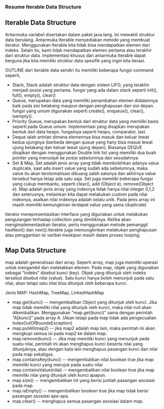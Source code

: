 ### Resume Iterable Data Structure

## Iterable Data Structure
Antarmuka variabel disertakan dalam paket java.lang. Ini mewakili struktur data berulang. Antarmuka Iterable menyediakan metode yang membuat iterator. Menggunakan Iterable kita tidak bisa mendapatkan elemen dari indeks. Selain itu, kami tidak mendapatkan elemen pertama atau terakhir dari struktur data. Implementasi khusus dari antarmuka Iterable dapat berguna jika kita memiliki struktur data spesifik yang ingin kita iterasi.

OUTLINE dari iterable data sendiri itu memiliki beberapa fungsi command seperti,
- Stack, Stack adalah struktur data dengan sistem LIFO, yang terakhir menjadi posisi yang pertama. fungsi yang ada dalam stack seperti init(), full(), empty(), clear()
- Queue, merupakan data yang memiliki penambahan elemen didalamnya baik pada sisi belakang maupun dengan penghapusan dari sisi depan. fungsi yang umum digunakan seperti create(), enqueue(), clear(), isempty().
- Priority Queue, merupakan bentuk dari struktur data yang memiliki basis seperti pada Queue umum. Implementasi yang disajikan merupakan bentuk dari data heaps. fungsinya seperti heaps, comparator, last.
- Deque ialah antrian dimana elemennya bisa masuk dan keluar lewat kedua ujungnya (berbeda dengan queue yang hany bisa masuk lewat ujung belakang dan keluar lewat ujung depan). Biasanya DEQUE disajikan dengan menggunakan Double link list yang memiliki dua buah pointer yang menunjuk ke posisi sebelumnya dan sesudahnya.
- Set & Map, Set adalah jenis array yang tidak membolehkan adanya value duplicate, saat ada insert value yang sudah ada sebelumnya, maka value itu akan terotomatisasi dibuang salah satunya dan akhirnya value tersebut hanya tetap ada satu saja. Set juga memiliki beberapa fungsi yang cukup membantu, seperti clear(), add (Object e), remove(Object e). Map adalah jenis array yang indexnya tidak hanya nilai integer 0,1,2 dan seterusnya, melainkan kita dapat melakukan custom pada nilai indexnya, asalkan nilai indexnya adalah selalu unik. Pada jenis array ini masih memiliki kemungkinan terdapat value yang sama (duplicate)

Iterator merepresentasikan interface yang digunakan untuk melakukan pengulangan terhadap collection yang dimilikinya. Ketika akan mengimplementasikan iterator, perlu menggunakan metode pemanggil hasNext() dan next().iterable juga memungkinkan melakukan penghapusan atau penggantian isi varibel meskipun masih dalam proses looping.

## Map Data Structure
map adalah generalisasi dari array. Seperti array, map juga memiliki operasi untuk mengambil dan meletakkan elemen. Pada map, objek yang digunakan sebagai “indeks” disebut kunci (key). Objek yang ditunjuk oleh indeks tersebut disebut nilai (value). Satu kunci hanya boleh menunjuk pada satu nilai, akan tetapi satu nilai bisa ditunjuk oleh beberapa kunci.

Jenis MAP: HashMap, TreeMap, LinkedHashMap

- map.get(kunci) -- mengembalikan Object yang ditunjuk oleh kunci. Jika map tidak memiliki nilai yang ditunjuk oleh kunci, maka nilai null akan dikembalikan. Menggunakan "map.get(kunci)" sama dengan perintah "A[kunci]" pada array A. (Akan tetapi pada map tidak ada pengecualian IndexOutOfBoundsException)
- map.putAll(map2) -- jika map2 adalah map lain, maka perintah ini akan mengkopi semua isi pada map2 ke dalam map.
- map.remove(kunci) -- Jika map memiliki kunci yang menunjuk pada suatu nilai, perintah ini akan menghapus kunci beserta nilai yang ditunjuknya, atau dengan kata lain menghapus pasangan kunci dan nilai pada map sekaligus.
- map.containsKey(kunci) -- mengembalikan nilai boolean true jika map memiliki kunci yang merujuk pada suatu nilai
- map.containsValue(nilai) -- mengembalikan nilai boolean true jika map memiliki nilai yang ditunjuk oleh kunci apapun.
- map.size() -- mengembalikan int yang berisi jumlah pasangan asosiasi pada map.
- map.isEmpty() -- mengembalikan boolean true jika map tidak berisi pasangan asosiasi apa-apa.
- map.clear() -- menghapus semua pasangan asosiasi dalam map.
